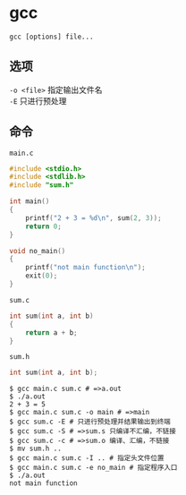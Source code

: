 # gcc

`gcc [options] file...`

## 选项

`-o <file>` 指定输出文件名  
`-E` 只进行预处理

## 命令

`main.c`

```c
#include <stdio.h>
#include <stdlib.h>
#include "sum.h"

int main()
{
    printf("2 + 3 = %d\n", sum(2, 3));
    return 0;
}

void no_main()
{
    printf("not main function\n");
    exit(0);
}
```

`sum.c`

```c
int sum(int a, int b)
{
    return a + b;
}
```

`sum.h`

```c
int sum(int a, int b);
```

```shell
$ gcc main.c sum.c # =>a.out
$ ./a.out
2 + 3 = 5
$ gcc main.c sum.c -o main # =>main
$ gcc sum.c -E # 只进行预处理并结果输出到终端
$ gcc sum.c -S # =>sum.s 只编译不汇编，不链接
$ gcc sum.c -c # =>sum.o 编译、汇编，不链接
$ mv sum.h ..
$ gcc main.c sum.c -I .. # 指定头文件位置
$ gcc main.c sum.c -e no_main # 指定程序入口
$ ./a.out
not main function
```
